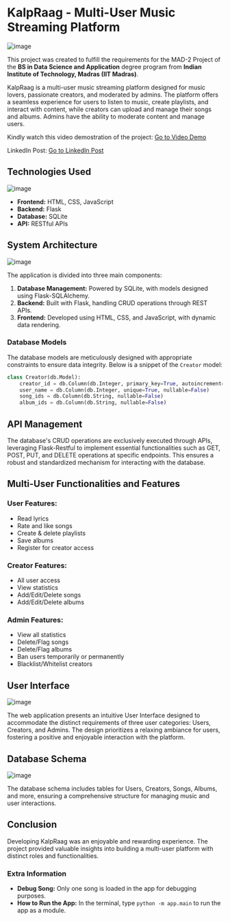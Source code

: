 # KalpRaag - Multi-User Music Streaming Platform
![image](https://github.com/user-attachments/assets/ba04c7e4-0fcc-4595-af82-9f82ff069667)

This project was created to fulfill the requirements for the MAD-2 Project of the **BS in Data Science and Application** degree program from **Indian Institute of Technology, Madras (IIT Madras)**.

KalpRaag is a multi-user music streaming platform designed for music lovers, passionate creators, and moderated by admins. The platform offers a seamless experience for users to listen to music, create playlists, and interact with content, while creators can upload and manage their songs and albums. Admins have the ability to moderate content and manage users.

Kindly watch this video demostration of the project: [Go to Video Demo](https://drive.google.com/file/d/1o0sdUVMwG27UjXLHg784Qswcl1zV3U4b/view?usp=sharing)

LinkedIn Post: [Go to LinkedIn Post](https://www.linkedin.com/posts/saranshsaini48_project-webdevelopment-fullstackdeveloper-activity-7170666359729610752-kARx?utm_source=share&utm_medium=member_desktop)

## Technologies Used

![image](https://github.com/user-attachments/assets/4b39c4ec-b3b6-4044-8cf5-e30ce44ef1a6)

- **Frontend:** HTML, CSS, JavaScript
- **Backend:** Flask
- **Database:** SQLite
- **API:** RESTful APIs

## System Architecture

![image](https://github.com/user-attachments/assets/fec1d02b-82d5-42e4-8561-d074f6daa568)

The application is divided into three main components:

1. **Database Management:** Powered by SQLite, with models designed using Flask-SQLAlchemy.
2. **Backend:** Built with Flask, handling CRUD operations through REST APIs.
3. **Frontend:** Developed using HTML, CSS, and JavaScript, with dynamic data rendering.

### Database Models

The database models are meticulously designed with appropriate constraints to ensure data integrity. Below is a snippet of the `Creator` model:

```python
class Creator(db.Model):
    creator_id = db.Column(db.Integer, primary_key=True, autoincrement=True)
    user_name = db.Column(db.Integer, unique=True, nullable=False)
    song_ids = db.Column(db.String, nullable=False)
    album_ids = db.Column(db.String, nullable=False)
```

## API Management

The database's CRUD operations are exclusively executed through APIs, leveraging Flask-Restful to implement essential functionalities such as GET, POST, PUT, and DELETE operations at specific endpoints. This ensures a robust and standardized mechanism for interacting with the database.

## Multi-User Functionalities and Features

### User Features:

- Read lyrics
- Rate and like songs
- Create & delete playlists
- Save albums
- Register for creator access

### Creator Features:

- All user access
- View statistics
- Add/Edit/Delete songs
- Add/Edit/Delete albums

### Admin Features:

- View all statistics
- Delete/Flag songs
- Delete/Flag albums
- Ban users temporarily or permanently
- Blacklist/Whitelist creators

## User Interface

![image](https://github.com/user-attachments/assets/595c8369-ab80-4c98-9121-3500c55328df)

The web application presents an intuitive User Interface designed to accommodate the distinct requirements of three user categories: Users, Creators, and Admins. The design prioritizes a relaxing ambiance for users, fostering a positive and enjoyable interaction with the platform.

## Database Schema

![image](https://github.com/user-attachments/assets/a217efc9-ed16-4066-9ed9-6b73ed851f26)

The database schema includes tables for Users, Creators, Songs, Albums, and more, ensuring a comprehensive structure for managing music and user interactions.

## Conclusion

Developing KalpRaag was an enjoyable and rewarding experience. The project provided valuable insights into building a multi-user platform with distinct roles and functionalities.

### Extra Information

- **Debug Song:** Only one song is loaded in the app for debugging purposes.
- **How to Run the App:** In the terminal, type `python -m app.main` to run the app as a module.
